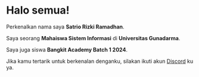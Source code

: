 # Halo semua! 

Perkenalkan nama saya **Satrio Rizki Ramadhan**.<br>

Saya seorang **Mahaiswa Sistem Informasi** di **Universitas Gunadarma**. <br>

Saya juga siswa **Bangkit Academy Batch 1 2024**.<br>

Jika kamu tertarik untuk berkenalan denganku, silakan ikuti akun [Discord](https://github.com/satriorizkirmdhn) ku ya.
